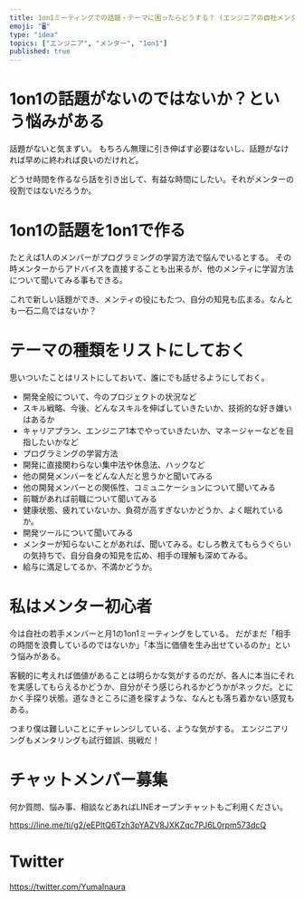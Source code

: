 ```yaml
---
title: 1on1ミーティングでの話題・テーマに困ったらどうする？ (エンジニアの自社メンター)
emoji: "🖥"
type: "idea"
topics: ["エンジニア", "メンター", "1on1"]
published: true
---
```


# 1on1の話題がないのではないか？という悩みがある

話題がないと気まずい。
もちろん無理に引き伸ばす必要はないし、話題がなければ早めに終われば良いのだけれど。

どうせ時間を作るなら話を引き出して、有益な時間にしたい。それがメンターの役割ではないだろうか。

# 1on1の話題を1on1で作る

たとえば1人のメンバーがプログラミングの学習方法で悩んでいるとする。
その時メンターからアドバイスを直接することも出来るが、他のメンティに学習方法について聞いてみる事もできる。

これで新しい話題ができ、メンティの役にもたつ、自分の知見も広まる。なんとも一石二鳥ではないか？

# テーマの種類をリストにしておく

思いついたことはリストにしておいて、誰にでも話せるようにしておく。

- 開発全般について、今のプロジェクトの状況など
- スキル戦略、今後、どんなスキルを伸ばしていきたいか、技術的な好き嫌いはあるか
- キャリアプラン、エンジニア1本でやっていきたいか、マネージャーなどを目指したいかなど
- プログラミングの学習方法
- 開発に直接関わらない集中法や休息法、ハックなど
- 他の開発メンバーをどんな人だと思うかと聞いてみる
- 他の開発メンバーとの関係性、コミュニケーションについて聞いてみる
- 前職があれば前職について聞いてみる
- 健康状態、疲れていないか、負荷が高すぎないかどうか、よく眠れているか。
- 開発ツールについて聞いてみる
- メンターが知らないことがあれば、聞いてみる。むしろ教えてもらうぐらいの気持ちで、自分自身の知見を広め、相手の理解も深めてみる。
- 給与に満足してるか、不満かどうか。

# 私はメンター初心者

今は自社の若手メンバーと月1の1on1ミーティングをしている。
だがまだ「相手の時間を浪費しているのではないか」「本当に価値を生み出せているのか」という悩みがある。

客観的に考えれば価値があることは明らかな気がするのだが、各人に本当にそれを実感してもらえるかどうか、自分がそう感じられるかどうかがネックだ。とにかく手探り状態。道なきところに道を探すような、なんとも落ち着かない感覚もある。

つまり僕は難しいことにチャレンジしている、ような気がする。
エンジニアリングもメンタリングも試行錯誤、挑戦だ！

<!-- Update From Qiita API -->

# チャットメンバー募集


何か質問、悩み事、相談などあればLINEオープンチャットもご利用ください。

https://line.me/ti/g2/eEPltQ6Tzh3pYAZV8JXKZqc7PJ6L0rpm573dcQ





# Twitter


https://twitter.com/YumaInaura


<!-- Update From Qiita API -->


